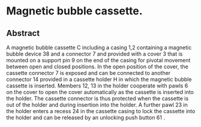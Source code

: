# Magnetic bubble cassette.

## Abstract
A magnetic bubble cassette C including a casing 1,2 containing a magnetic bubble device 38 and a connector 7 and provided with a cover 3 that is mounted on a support pin 9 on the end of the casing for pivotal movement between open and closed positions. In the open position of the cover, the cassette connector 7 is exposed and can be connected to another connector 14 provided in a cassette holder H in which the magnetic bubble cassette is inserted. Members 12, 13 in the holder cooperate with pawls 6 on the cover to open the cover automatically as the cassette is inserted into the holder. The cassette connector is thus protected when the cassette is out of the holder and during insertion into the holder. A further pawl 23 in the holder enters a recess 24 in the cassette casing to lock the cassette into the holder and can be released by an unlocking push button 61 .